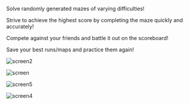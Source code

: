 Solve randomly generated mazes of varying difficulties!

Strive to achieve the highest score by completing the maze quickly and accurately!

Compete against your friends and battle it out on the scoreboard! 

Save your best runs/maps and practice them again! 


![screen2](https://github.com/WilliamSottoriva/MazesManVsMachine/assets/60838237/9880ff74-6d92-4343-933e-18fc86a31b97)

![screen](https://github.com/WilliamSottoriva/MazesManVsMachine/assets/60838237/dd034241-cc21-4ad3-af75-8f1e853b61bf)

![screen5](https://github.com/WilliamSottoriva/MazesManVsMachine/assets/60838237/55c6d703-7bc7-470e-bd11-326f71e564c4)

![screen4](https://github.com/WilliamSottoriva/MazesManVsMachine/assets/60838237/f5f57db5-be92-405f-9d29-9e33832374a1)
